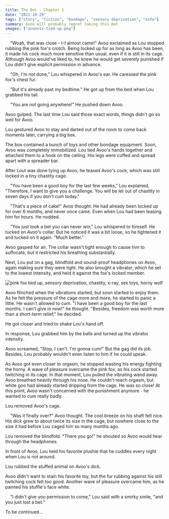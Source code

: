 ```yaml
---
title: The Bet - Chapter 1
date: "2021-10-29"
tags: ["story", "fiction", "bondage", "sensory deprivation", "nsfw"]
summary: Avoo will probably regret taking this bet
images: ["avoonix-tied-up.png"]
---
```


&nbsp;&nbsp;&nbsp; "Woah, that was close - I-I almost came!" Avoo exclaimed as Lou stopped rubbing the pink fox's crotch.
Being locked up for as long as Avoo has been, it made his cock much more sensitive than usual, even if it is still in its cage.
Although Avoo would've liked to, he knew he would get severely punished if Lou didn't give explicit permission in advance.

&nbsp;&nbsp;&nbsp; "Oh, I'm not done," Lou whispered in Avoo's ear. He caressed the pink fox's chest fur.

&nbsp;&nbsp;&nbsp; "But it's already past my bedtime." He got up from the bed when Lou grabbed his tail.

&nbsp;&nbsp;&nbsp; "You are not going anywhere!" He pushed down Avoo.

Avoo gulped. The last time Lou said those exact words, things didn't go so well for Avoo.

Lou gestured Avoo to stay and darted out of the room to come back moments later, carrying a big box.

The box contained a bunch of toys and other bondage equipment. Soon, Avoo was completely immobilized. 
Lou tied Avoo's hands together and attached them to a hook on the ceiling. His legs were cuffed and spread apart with a spreader bar.

After Lout was done tying up Avoo, he teased Avoo's cock, which was still locked in a tiny chastity cage.

&nbsp;&nbsp;&nbsp; "You have been a good boy for the last few weeks," Lou explained, "Therefore, I want to give you a challenge. You will be let out of chastity in seven days if you don't cum today."

&nbsp;&nbsp;&nbsp; "That's a piece of cake!" Avoo thought.
He had already been locked up for over 6 months, and never once came.
Even when Lou had been teasing him for hours.
He nodded.

&nbsp;&nbsp;&nbsp; "You just took a bet you can never win," Lou whispered to himself. He tucked on Avoo's collar. But he noticed it was a bit loose, so he tightened it and tucked on it again. "Much better."

Avoo gasped for air. The collar wasn't tight enough to cause him to suffocate, but it restricted his breathing substantially.

Next, Lou put on a gag, blindfold and sound-proof headphones on Avoo, again making sure they were tight. He also brought a vibrator, which he set to the lowest intensity, and held it against the fox's locked member.

![pink fox tied up, sensory deprivation, chastity, x-ray, sex toys, horny wolf](./avoonix-tied-up.png)

Avoo flinched when the vibrations started, but soon started to enjoy them. As he felt the pressure of the cage more and more, he started to panic a little. He wasn't allowed to cum.
"I have been a good boy for the last months. I can't give in now!" he thought. "Besides, freedom was worth more than a short-term relief," he decided.

He got closer and tried to shake Lou's hand off.

In response, Lou grabbed him by the balls and turned up the vibrator intensity.

Avoo screamed, "Stop, I can't. I'm gonna cum!" But the gag did its job.
Besides, Lou probably wouldn't even listen to him if he could speak.

As Avoo got even closer to orgasm, he stopped wasting his energy fighting the horny.
A wave of pleasure overcame the pink fox, as his cock started twitching in its cage.
In that moment, Lou pulled the vibrating wand away.
Avoo breathed heavily through his nose.
He couldn't reach orgasm, but white goo had already started dripping from the cage.
He was so close!
At this point, Avoo wasn't concerned with the punishment anymore - he wanted to cum really badly.

Lou removed Avoo's cage.

&nbsp;&nbsp;&nbsp; "Was it finally over?" Avoo thought. The cool breeze on his shaft felt nice. His dick grew to about twice its size in the cage, but nowhere close to the size it had before Lou caged him so many months ago.

Lou removed the blindfold. "There you go!" he shouted so Avoo would hear through the headphones.

In front of Avoo, Lou held his favorite plushie that he cuddles every night when Lou is not around.

Lou rubbed the stuffed animal on Avoo's dick.

Avoo didn't want to stain his favorite toy, but the fur rubbing against his still twitching cock felt too good.
Another wave of pleasure overcame him, as he painted his stuffie's face white.

&nbsp;&nbsp;&nbsp; "I didn't give you permission to come," Lou said with a smirky smile, "and you just lost a bet."

To be continued...
